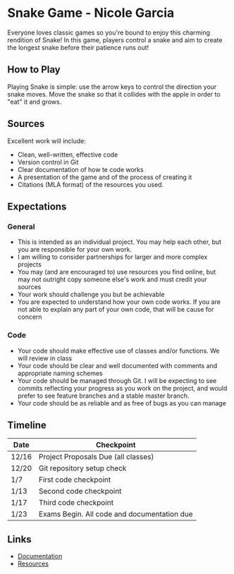# Snake Game - Nicole Garcia

Everyone loves classic games so you're bound to enjoy this charming rendition of Snake! In this game, players control a snake and aim to create the longest snake before their patience runs out!

## How to Play

Playing Snake is simple: use the arrow keys to control the direction your snake moves. Move the snake so that it collides with the apple in order to "eat" it and grows. 

## Sources

Excellent work will include:

* Clean, well-written, effective code
* Version control in Git
* Clear documentation of how te code works
* A presentation of the game and of the process of creating it
* Citations (MLA format) of the resources you used.

## Expectations

### General

* This is intended as an individual project. You may help each other, but you are responsible for your own work.
* I am willing to consider partnerships for larger and more complex projects
* You may (and are encouraged to) use resources you find online, but may not outright copy someone else's work and must credit your sources
* Your work should challenge you but be achievable
* You are expected to understand how your own code works. If you are not able to explain any part of your own code, that will be cause for concern

### Code

* Your code should make effective use of classes and/or functions. We will review in class
* Your code should be clear and well documented with comments and appropriate naming schemes
* Your code should be managed through Git. I will be expecting to see commits reflecting your progress as you work on the project, and would prefer to see feature branches and a stable master branch.
* Your code should be as reliable and as free of bugs as you can manage

## Timeline

Date  | Checkpoint
------|---------------------------------------------
12/16 | Project Proposals Due (all classes)
12/20 | Git repository setup check
1/7   | First code checkpoint
1/13  | Second code checkpoint
1/17  | Third code checkpoint
1/23  | Exams Begin. All code and documentation due

## Links

* [Documentation](documentation.md)
* [Resources](resources.md)
